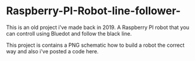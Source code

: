 # Raspberry-PI-Robot-line-follower-


This is an old project i've made back in 2019. A Raspberry PI robot that you can controll using Bluedot and follow the black line.

This project is contains a PNG schematic how to build a robot the correct way and also i've posted a code here.
